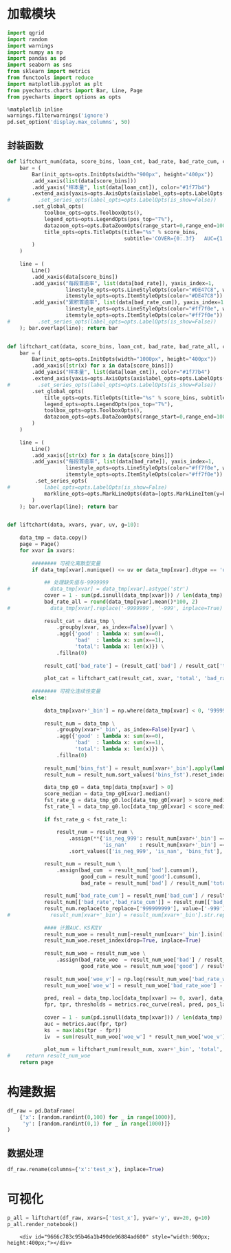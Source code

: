 
# 加载模块


```python
import qgrid
import random
import warnings
import numpy as np
import pandas as pd
import seaborn as sns
from sklearn import metrics
from functools import reduce
import matplotlib.pyplot as plt
from pyecharts.charts import Bar, Line, Page
from pyecharts import options as opts

%matplotlib inline
warnings.filterwarnings('ignore')
pd.set_option('display.max_columns', 50)
```

## 封装函数


```python
def liftchart_num(data, score_bins, loan_cnt, bad_rate, bad_rate_cum, cover, auc, ks):
    bar = (
        Bar(init_opts=opts.InitOpts(width="900px", height="400px"))
        .add_xaxis(list(data[score_bins]))
        .add_yaxis("样本量", list(data[loan_cnt]), color="#1f77b4")
        .extend_axis(yaxis=opts.AxisOpts(axislabel_opts=opts.LabelOpts(formatter="{value}%")))
#         .set_series_opts(label_opts=opts.LabelOpts(is_show=False))
        .set_global_opts(
            toolbox_opts=opts.ToolboxOpts(),
            legend_opts=opts.LegendOpts(pos_top="7%"),
            datazoom_opts=opts.DataZoomOpts(range_start=0,range_end=100),
            title_opts=opts.TitleOpts(title="%s" % score_bins, 
                                      subtitle='COVER={0:.3f}   AUC={1:.3f}   KS={2:.3f}'.format(cover,auc,ks))
        )
    )
    
    line = (
        Line()
        .add_xaxis(data[score_bins])
        .add_yaxis("每段首逾率", list(data[bad_rate]), yaxis_index=1, 
                   linestyle_opts=opts.LineStyleOpts(color="#DE47C8", width=3),
                   itemstyle_opts=opts.ItemStyleOpts(color="#DE47C8"))
        .add_yaxis("累积首逾率", list(data[bad_rate_cum]), yaxis_index=1,
                   linestyle_opts=opts.LineStyleOpts(color="#ff7f0e", width=3),
                   itemstyle_opts=opts.ItemStyleOpts(color="#ff7f0e"))
#         .set_series_opts(label_opts=opts.LabelOpts(is_show=False))
    ); bar.overlap(line); return bar


def liftchart_cat(data, score_bins, loan_cnt, bad_rate, bad_rate_all, cover):
    bar = (
        Bar(init_opts=opts.InitOpts(width="1000px", height="400px"))
        .add_xaxis([str(x) for x in data[score_bins]])
        .add_yaxis("样本量", list(data[loan_cnt]), color="#1f77b4")
        .extend_axis(yaxis=opts.AxisOpts(axislabel_opts=opts.LabelOpts(formatter="{value}%")))
#         .set_series_opts(label_opts=opts.LabelOpts(is_show=False))
        .set_global_opts(
            title_opts=opts.TitleOpts(title="%s" % score_bins, subtitle='COVER={0:.3f}'.format(cover)),
            legend_opts=opts.LegendOpts(pos_top="7%"),
            toolbox_opts=opts.ToolboxOpts(),
            datazoom_opts=opts.DataZoomOpts(range_start=0,range_end=100)
        )
    )
    
    line = (
        Line()
        .add_xaxis([str(x) for x in data[score_bins]])
        .add_yaxis("每段首逾率", list(data[bad_rate]), yaxis_index=1, 
                   linestyle_opts=opts.LineStyleOpts(color="#ff7f0e", width=3),
                   itemstyle_opts=opts.ItemStyleOpts(color="#ff7f0e"))
         .set_series_opts(
#           label_opts=opts.LabelOpts(is_show=False)
            markline_opts=opts.MarkLineOpts(data=[opts.MarkLineItem(y=bad_rate_all, name="整体首逾率")])
        )
    ); bar.overlap(line); return bar


def liftchart(data, xvars, yvar, uv, g=10):
    
    data_tmp = data.copy()
    page = Page()
    for xvar in xvars:
        
        ######## 可视化离散型变量
        if data_tmp[xvar].nunique() <= uv or data_tmp[xvar].dtype == 'object':
            
            ## 处理缺失值与-9999999
#             data_tmp[xvar] = data_tmp[xvar].astype('str')
            cover = 1 - sum(pd.isnull(data_tmp[xvar])) / len(data_tmp)
            bad_rate_all = round(data_tmp[yvar].mean()*100, 2)
#             data_tmp[xvar].replace('-9999999', '-999', inplace=True)
    
            result_cat = data_tmp \
                .groupby(xvar, as_index=False)[yvar] \
                .agg({'good' : lambda x: sum(x==0), 
                      'bad'  : lambda x: sum(x==1), 
                      'total': lambda x: len(x)}) \
                .fillna(0)
    
            result_cat['bad_rate'] = (result_cat['bad'] / result_cat['total']).map(lambda x: '{:.2f}'.format(x*100))
        
            plot_cat = liftchart_cat(result_cat, xvar, 'total', 'bad_rate', bad_rate_all, cover); page.add(plot_cat)
        
        ######## 可视化连续性变量
        else:
            
            data_tmp[xvar+'_bin'] = np.where(data_tmp[xvar] < 0, '999999999', pd.qcut(data_tmp[xvar], q=g, duplicates='drop', precision=1).astype('str'))
            
            result_num = data_tmp \
                .groupby(xvar+'_bin', as_index=False)[yvar] \
                .agg({'good' : lambda x: sum(x==0), 
                      'bad'  : lambda x: sum(x==1), 
                      'total': lambda x: len(x)}) \
                .fillna(0)
            
            result_num['bins_fst'] = result_num[xvar+'_bin'].apply(lambda x: float(x.split(',')[0].replace('(', '')))
            result_num = result_num.sort_values('bins_fst').reset_index(drop=True)
            
            data_tmp_g0 = data_tmp[data_tmp[xvar] > 0]
            score_median = data_tmp_g0[xvar].median()
            fst_rate_g = data_tmp_g0.loc[data_tmp_g0[xvar] > score_median, yvar].mean()
            fst_rate_l = data_tmp_g0.loc[data_tmp_g0[xvar] < score_median, yvar].mean()
            
            if fst_rate_g < fst_rate_l:
                
                result_num = result_num \
                    .assign(**{'is_neg_999': result_num[xvar+'_bin'] == '999999999', 
                               'is_nan'    : result_num[xvar+'_bin'] == 'nan'}) \
                    .sort_values(['is_neg_999', 'is_nan', 'bins_fst'], ascending=[1, 1, 0])

            result_num = result_num \
                .assign(bad_cum  = result_num['bad'].cumsum(),
                        good_cum = result_num['good'].cumsum(),
                        bad_rate = result_num['bad'] / result_num['total'])
            
            result_num['bad_rate_cum'] = result_num['bad_cum'] / result_num['total'].cumsum()
            result_num[['bad_rate','bad_rate_cum']] = result_num[['bad_rate','bad_rate_cum']].applymap(lambda x: '{:.2f}'.format(x*100))
            result_num.replace(to_replace=['999999999'], value=['-999'], inplace=True)
#             result_num[xvar+'_bin'] = result_num[xvar+'_bin'].str.replace('\\.0', '')
            
            #### 计算AUC、KS和IV
            result_num_woe = result_num[~result_num[xvar+'_bin'].isin(['-999','nan'])]
            result_num_woe.reset_index(drop=True, inplace=True)
            
            result_num_woe = result_num_woe \
                .assign(bad_rate_woe  = result_num_woe['bad'] / result_num_woe['bad_cum'][len(result_num_woe)-1],
                        good_rate_woe = result_num_woe['good'] / result_num_woe['good_cum'][len(result_num_woe)-1])
            
            result_num_woe['woe_v'] = np.log(result_num_woe['bad_rate_woe'] / result_num_woe['good_rate_woe'])
            result_num_woe['woe_w'] = result_num_woe['bad_rate_woe'] - result_num_woe['good_rate_woe']
            
            pred, real = data_tmp.loc[data_tmp[xvar] >= 0, xvar], data_tmp.loc[data_tmp[xvar] >= 0, yvar]
            fpr, tpr, thresholds = metrics.roc_curve(real, pred, pos_label=1)
            
            cover = 1 - sum(pd.isnull(data_tmp[xvar])) / len(data_tmp)
            auc = metrics.auc(fpr, tpr)
            ks  = max(abs(tpr - fpr))
            iv  = sum(result_num_woe['woe_w'] * result_num_woe['woe_v'])
            
            plot_num = liftchart_num(result_num, xvar+'_bin', 'total', 'bad_rate', 'bad_rate_cum', cover, auc, ks); page.add(plot_num)
#     return result_num_woe
    return page
```

# 构建数据


```python
df_raw = pd.DataFrame(
    {'x': [random.randint(0,100) for _ in range(1000)],
     'y': [random.randint(0,1) for _ in range(1000)]}
)
```

## 数据处理


```python
df_raw.rename(columns={'x':'test_x'}, inplace=True)
```

# 可视化


```python
p_all = liftchart(df_raw, xvars=['test_x'], yvar='y', uv=20, g=10)
p_all.render_notebook()
```





<script>
    require.config({
        paths: {
            'echarts':'https://assets.pyecharts.org/assets/echarts.min'
        }
    });
</script>

        <div id="9666c783c95b46a1b490de96884ad600" style="width:900px; height:400px;"></div>

<script>
        require(['echarts'], function(echarts) {
                var chart_9666c783c95b46a1b490de96884ad600 = echarts.init(
                    document.getElementById('9666c783c95b46a1b490de96884ad600'), 'white', {renderer: 'canvas'});
                var option_9666c783c95b46a1b490de96884ad600 = {
    "animation": true,
    "animationThreshold": 2000,
    "animationDuration": 1000,
    "animationEasing": "cubicOut",
    "animationDelay": 0,
    "animationDurationUpdate": 300,
    "animationEasingUpdate": "cubicOut",
    "animationDelayUpdate": 0,
    "color": [
        "#1f77b4",
        "#c23531",
        "#2f4554",
        "#61a0a8",
        "#d48265",
        "#749f83",
        "#ca8622",
        "#bda29a",
        "#6e7074",
        "#546570",
        "#c4ccd3",
        "#f05b72",
        "#ef5b9c",
        "#f47920",
        "#905a3d",
        "#fab27b",
        "#2a5caa",
        "#444693",
        "#726930",
        "#b2d235",
        "#6d8346",
        "#ac6767",
        "#1d953f",
        "#6950a1",
        "#918597"
    ],
    "series": [
        {
            "type": "bar",
            "name": "\u6837\u672c\u91cf",
            "data": [
                97,
                96,
                101,
                104,
                97,
                101,
                104,
                83,
                115,
                102
            ],
            "barCategoryGap": "20%",
            "label": {
                "show": true,
                "position": "top",
                "margin": 8
            }
        },
        {
            "type": "line",
            "name": "\u6bcf\u6bb5\u9996\u903e\u7387",
            "connectNulls": false,
            "yAxisIndex": 1,
            "symbolSize": 4,
            "showSymbol": true,
            "smooth": false,
            "step": false,
            "data": [
                [
                    "(90.0, 100.0]",
                    "50.52"
                ],
                [
                    "(79.0, 90.0]",
                    "47.92"
                ],
                [
                    "(68.0, 79.0]",
                    "52.48"
                ],
                [
                    "(59.0, 68.0]",
                    "40.38"
                ],
                [
                    "(50.0, 59.0]",
                    "52.58"
                ],
                [
                    "(41.0, 50.0]",
                    "54.46"
                ],
                [
                    "(29.7, 41.0]",
                    "52.88"
                ],
                [
                    "(19.0, 29.7]",
                    "51.81"
                ],
                [
                    "(9.0, 19.0]",
                    "53.91"
                ],
                [
                    "(-0.1, 9.0]",
                    "57.84"
                ]
            ],
            "hoverAnimation": true,
            "label": {
                "show": true,
                "position": "top",
                "margin": 8
            },
            "lineStyle": {
                "width": 3,
                "opacity": 1,
                "curveness": 0,
                "type": "solid",
                "color": "#DE47C8"
            },
            "areaStyle": {
                "opacity": 0
            },
            "itemStyle": {
                "color": "#DE47C8"
            }
        },
        {
            "type": "line",
            "name": "\u7d2f\u79ef\u9996\u903e\u7387",
            "connectNulls": false,
            "yAxisIndex": 1,
            "symbolSize": 4,
            "showSymbol": true,
            "smooth": false,
            "step": false,
            "data": [
                [
                    "(90.0, 100.0]",
                    "50.52"
                ],
                [
                    "(79.0, 90.0]",
                    "49.22"
                ],
                [
                    "(68.0, 79.0]",
                    "50.34"
                ],
                [
                    "(59.0, 68.0]",
                    "47.74"
                ],
                [
                    "(50.0, 59.0]",
                    "48.69"
                ],
                [
                    "(41.0, 50.0]",
                    "49.66"
                ],
                [
                    "(29.7, 41.0]",
                    "50.14"
                ],
                [
                    "(19.0, 29.7]",
                    "50.32"
                ],
                [
                    "(9.0, 19.0]",
                    "50.78"
                ],
                [
                    "(-0.1, 9.0]",
                    "51.50"
                ]
            ],
            "hoverAnimation": true,
            "label": {
                "show": true,
                "position": "top",
                "margin": 8
            },
            "lineStyle": {
                "width": 3,
                "opacity": 1,
                "curveness": 0,
                "type": "solid",
                "color": "#ff7f0e"
            },
            "areaStyle": {
                "opacity": 0
            },
            "itemStyle": {
                "color": "#ff7f0e"
            }
        }
    ],
    "legend": [
        {
            "data": [
                "\u6837\u672c\u91cf",
                "\u6bcf\u6bb5\u9996\u903e\u7387",
                "\u7d2f\u79ef\u9996\u903e\u7387"
            ],
            "selected": {
                "\u6837\u672c\u91cf": true
            },
            "show": true,
            "top": "7%"
        }
    ],
    "tooltip": {
        "show": true,
        "trigger": "item",
        "triggerOn": "mousemove|click",
        "axisPointer": {
            "type": "line"
        },
        "textStyle": {
            "fontSize": 14
        },
        "borderWidth": 0
    },
    "xAxis": [
        {
            "show": true,
            "scale": false,
            "nameLocation": "end",
            "nameGap": 15,
            "gridIndex": 0,
            "inverse": false,
            "offset": 0,
            "splitNumber": 5,
            "minInterval": 0,
            "splitLine": {
                "show": false,
                "lineStyle": {
                    "width": 1,
                    "opacity": 1,
                    "curveness": 0,
                    "type": "solid"
                }
            },
            "data": [
                "(90.0, 100.0]",
                "(79.0, 90.0]",
                "(68.0, 79.0]",
                "(59.0, 68.0]",
                "(50.0, 59.0]",
                "(41.0, 50.0]",
                "(29.7, 41.0]",
                "(19.0, 29.7]",
                "(9.0, 19.0]",
                "(-0.1, 9.0]"
            ]
        }
    ],
    "yAxis": [
        {
            "show": true,
            "scale": false,
            "nameLocation": "end",
            "nameGap": 15,
            "gridIndex": 0,
            "inverse": false,
            "offset": 0,
            "splitNumber": 5,
            "minInterval": 0,
            "splitLine": {
                "show": false,
                "lineStyle": {
                    "width": 1,
                    "opacity": 1,
                    "curveness": 0,
                    "type": "solid"
                }
            }
        },
        {
            "show": true,
            "scale": false,
            "nameLocation": "end",
            "nameGap": 15,
            "gridIndex": 0,
            "axisLabel": {
                "show": true,
                "position": "top",
                "margin": 8,
                "formatter": "{value}%"
            },
            "inverse": false,
            "offset": 0,
            "splitNumber": 5,
            "minInterval": 0,
            "splitLine": {
                "show": false,
                "lineStyle": {
                    "width": 1,
                    "opacity": 1,
                    "curveness": 0,
                    "type": "solid"
                }
            }
        }
    ],
    "title": [
        {
            "text": "test_x_bin",
            "subtext": "COVER=1.000   AUC=0.471   KS=0.069"
        }
    ],
    "toolbox": {
        "show": true,
        "orient": "horizontal",
        "itemSize": 15,
        "itemGap": 10,
        "left": "80%",
        "feature": {
            "saveAsImage": {
                "show": true,
                "title": "save as image",
                "type": "png"
            },
            "restore": {
                "show": true,
                "title": "restore"
            },
            "dataView": {
                "show": true,
                "title": "data view",
                "readOnly": false
            },
            "dataZoom": {
                "show": true,
                "title": {
                    "zoom": "data zoom",
                    "back": "data zoom restore"
                }
            }
        }
    },
    "dataZoom": {
        "show": true,
        "type": "slider",
        "realtime": true,
        "start": 0,
        "end": 100,
        "orient": "horizontal",
        "zoomLock": false
    }
};
                chart_9666c783c95b46a1b490de96884ad600.setOption(option_9666c783c95b46a1b490de96884ad600);
        });
    </script>





```python

```


```python

```


```python

```


```python

```


```python

```


```python

```


```python

```
